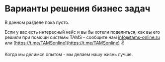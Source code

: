 # Варианты решения бизнес задач

В данном разделе пока пусто.

Если у вас есть интересный кейс и вы бы хотели поделиться, как вы его решили при помощи системы TAMS - сообщите нам [info@tams-online.ru](mailto:info@tams-onine.ru) или [https://t.me/TAMSonline](https://t.me/TAMSonline) ✌️

Когда мы делимся опытом - мы делаем нашу жизнь лучше.
